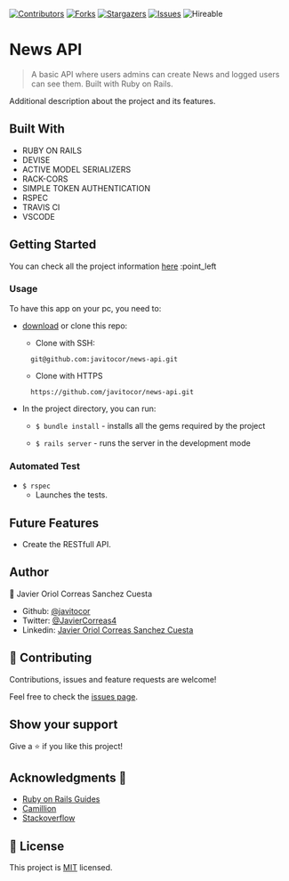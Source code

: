 <!--
*** Thanks for checking out this README Template. If you have a suggestion that would
*** make this better, please fork the repo and create a pull request or simply open
*** an issue with the tag "enhancement".
*** Thanks again! Now go create something AMAZING! :D
-->

<!-- PROJECT SHIELDS -->
<!--
*** I'm using markdown "reference style" links for readability.
*** Reference links are enclosed in brackets [ ] instead of parentheses ( ).
*** See the bottom of this document for the declaration of the reference variables
*** for contributors-url, forks-url, etc. This is an optional, concise syntax you may use.
*** https://www.markdownguide.org/basic-syntax/#reference-style-links
-->
[![Contributors][contributors-shield]][contributors-url] 
[![Forks][forks-shield]][forks-url] 
[![Stargazers][stars-shield]][stars-url] 
[![Issues][issues-shield]][issues-url] 
![Hireable](https://cdn.rawgit.com/hiendv/hireable/master/styles/default/yes.svg) 

# News API

>  A basic API where users admins can create News and logged users can see them. Built with Ruby on Rails.

Additional description about the project and its features.

## Built With

- RUBY ON RAILS
- DEVISE
- ACTIVE MODEL SERIALIZERS
- RACK-CORS
- SIMPLE TOKEN AUTHENTICATION
- RSPEC
- TRAVIS CI
- VSCODE


## Getting Started

You can check all the project information [here](app/assets/docs/projectinformation.md) :point_left

### Usage
To have this app on your pc, you need to:
* [download](https://github.com/javitocor/news-api/archive/development.zip) or clone this repo:
  - Clone with SSH:
  ```
    git@github.com:javitocor/news-api.git
  ```
  - Clone with HTTPS
  ```
    https://github.com/javitocor/news-api.git
  ```

* In the project directory, you can run:

  - `$ bundle install` - installs all the gems required by the project

  - `$ rails server` - runs the server in the development mode

### Automated Test
 - `$ rspec`
    - Launches the tests.<br />

## Future Features
- Create the RESTfull API.

## Author

👤 Javier Oriol Correas Sanchez Cuesta 
- Github: [@javitocor](https://github.com/javitocor) 
- Twitter: [@JavierCorreas4](https://twitter.com/JavierCorreas4) 
- Linkedin: [Javier Oriol Correas Sanchez Cuesta](https://www.linkedin.com/in/javier-correas-sanchez-cuesta-15289482/) 

## 🤝 Contributing

Contributions, issues and feature requests are welcome!

Feel free to check the [issues page](https://github.com/javitocor/news-api/issues).

## Show your support

Give a ⭐️ if you like this project!

## Acknowledgments 🚀

- [Ruby on Rails Guides](https://guides.rubyonrails.org/)
- [Camillion](https://www.camillion.app/)
- [Stackoverflow](https://stackoverflow.com/)

## 📝 License

This project is [MIT](lic.url) licensed.

<!-- MARKDOWN LINKS & IMAGES -->
<!-- https://www.markdownguide.org/basic-syntax/#reference-style-links -->
[contributors-shield]: https://img.shields.io/github/contributors/javitocor/news-api.svg?style=flat-square
[contributors-url]: https://github.com/javitocor/news-api/graphs/contributors
[forks-shield]: https://img.shields.io/github/forks/javitocor/news-api.svg?style=flat-square
[forks-url]: https://github.com/javitocor/news-api/network/members
[stars-shield]: https://img.shields.io/github/stars/javitocor/news-api.svg?style=flat-square
[stars-url]: https://github.com/javitocor/news-api/stargazers
[issues-shield]: https://img.shields.io/github/issues/javitocor/news-api.svg?style=flat-square
[issues-url]: https://github.com/javitocor/news-api/issues